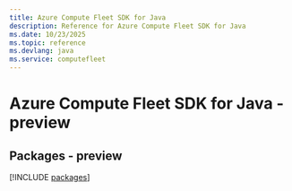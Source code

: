 ```yaml
---
title: Azure Compute Fleet SDK for Java
description: Reference for Azure Compute Fleet SDK for Java
ms.date: 10/23/2025
ms.topic: reference
ms.devlang: java
ms.service: computefleet
---
```

# Azure Compute Fleet SDK for Java - preview
## Packages - preview
[!INCLUDE [packages](compute-fleet-index.md)]